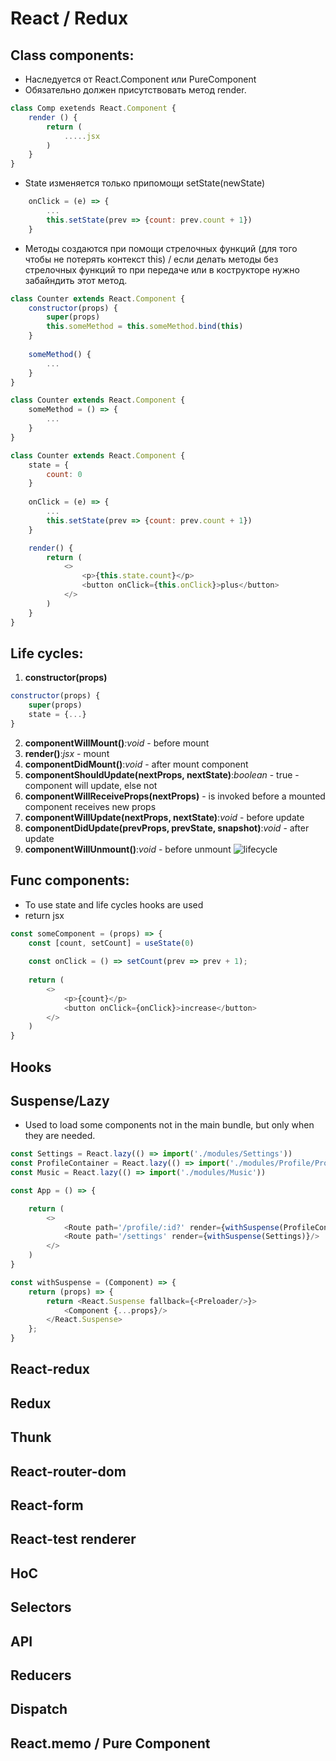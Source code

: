 # React / Redux
## Class components:
- Наследуется от React.Component или PureComponent
- Обязательно должен присутствовать метод render.
```javascript
class Comp exetends React.Component {
    render () {
        return (
            .....jsx
        )
    }
}
```
- State изменяется только припомощи setState(newState)
```javascript
    onClick = (e) => {
        ...
        this.setState(prev => {count: prev.count + 1})
    }
```
- Методы создаются при помощи стрелочных функций (для того чтобы не потерять контекст this) / если делать методы без стрелочных функций то при передаче или в кострукторе нужно забайндить этот метод.
```javascript
class Counter extends React.Component {
    constructor(props) {
        super(props)
        this.someMethod = this.someMethod.bind(this)
    }
    
    someMethod() {
        ...
    }
}
```
```javascript
class Counter extends React.Component {
    someMethod = () => {
        ...
    }
}
```
```javascript
class Counter extends React.Component {
    state = {
        count: 0
    }
    
    onClick = (e) => {
        ...
        this.setState(prev => {count: prev.count + 1})
    }

    render() {
        return (
            <>
                <p>{this.state.count}</p>
                <button onClick={this.onClick}>plus</button>
            </>
        )
    }
}
```
## Life cycles:
1) **constructor(props)**
```javascript
constructor(props) {
    super(props)
    state = {...}
}
```
2) **componentWillMount()**_:void_ - before mount
3) **render()**:_jsx_ - mount
4) **componentDidMount()**:_void_ - after mount component
5) **componentShouldUpdate(nextProps, nextState)**:_boolean_ - true - component will update, else not
6) **componentWillReceiveProps(nextProps)** - is invoked before a mounted component receives new props
6) **componentWillUpdate(nextProps, nextState)**:_void_ - before update
7) **componentDidUpdate(prevProps, prevState, snapshot)**:_void_ - after update
8) **componentWillUnmount()**:_void_ - before unmount
![lifecycle](https://miro.medium.com/max/1600/0*_UWbSFyhbBMVeCkj.jpeg)

## Func components:
- To use state and life cycles hooks are used
- return jsx
```javascript
const someComponent = (props) => {
    const [count, setCount] = useState(0)
    
    const onClick = () => setCount(prev => prev + 1);
    
    return (
        <>
            <p>{count}</p>
            <button onClick={onClick}>increase</button>
        </>
    )
}
```
## Hooks
## Suspense/Lazy
- Used to load some components not in the main bundle, but only when they are needed.
```javascript
const Settings = React.lazy(() => import('./modules/Settings'))
const ProfileContainer = React.lazy(() => import('./modules/Profile/ProfileContainer'))
const Music = React.lazy(() => import('./modules/Music'))

const App = () => {

    return (
        <>
            <Route path='/profile/:id?' render={withSuspense(ProfileContainer)}/>
            <Route path='/settings' render={withSuspense(Settings)}/>
        </>
    )
}
```

```javascript
const withSuspense = (Component) => {
    return (props) => {
        return <React.Suspense fallback={<Preloader/>}>
            <Component {...props}/>
        </React.Suspense>
    };
}
```
## React-redux
## Redux
## Thunk
## React-router-dom
## React-form
## React-test renderer
## HoC
## Selectors
## API
## Reducers
## Dispatch
## React.memo / Pure Component
